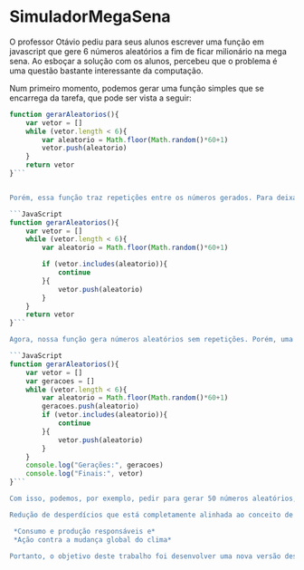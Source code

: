 # SimuladorMegaSena

O professor Otávio pediu para seus alunos escrever uma função em javascript que gere 6 números aleatórios a fim de ficar milionário na mega sena. Ao esboçar a solução com os alunos, percebeu que o problema é uma questão bastante interessante da computação. 

Num primeiro momento, podemos gerar uma função simples que se encarrega da tarefa, que pode ser vista a seguir:

```JavaScript
function gerarAleatorios(){
    var vetor = []
    while (vetor.length < 6){
        var aleatorio = Math.floor(Math.random()*60+1)
        vetor.push(aleatorio)
    }
    return vetor
}```


Porém, essa função traz repetições entre os números gerados. Para deixar a solução mais acertiva, um caminho pode ser tomado, como segue:

```JavaScript
function gerarAleatorios(){
    var vetor = []
    while (vetor.length < 6){
        var aleatorio = Math.floor(Math.random()*60+1)

        if (vetor.includes(aleatorio)){
            continue
        }{
            vetor.push(aleatorio)
        }
    }
    return vetor
}```

Agora, nossa função gera números aleatórios sem repetições. Porém, uma pergunta veio à mente. Se pedirmos para gerar mais números aleatórios, quantas "repetições inúteis" teremos feito? Chegamos então a uma variante do problema:

```JavaScript
function gerarAleatorios(){
    var vetor = []
    var geracoes = []
    while (vetor.length < 6){
        var aleatorio = Math.floor(Math.random()*60+1)
        geracoes.push(aleatorio)
        if (vetor.includes(aleatorio)){
            continue
        }{
            vetor.push(aleatorio)
        }
    }
    console.log("Gerações:", geracoes)
    console.log("Finais:", vetor)
}```

Com isso, podemos, por exemplo, pedir para gerar 50 números aleatórios, obtendo o seguinte resultado de que para gerar 50 números aleatórios por esta abordagem, tivemos de gerar 85 números. 35 repetições são completamente inúteis. Este é um grande problema da computação que motiva uma área extremamente nobre conhecida como otimização, a qual visa melhorar a performance dos algoritmos e consequemente aproveitar melhor os recursos computacionais disponíveis, reduzindo desperdícios.

Redução de desperdícios que está completamente alinhada ao conceito de TI VERDE e faz parte da agenda de Objetivos Sustentáveis das Nações Unidas (https://brasil.un.org/pt-br/sdgs).

 *Consumo e produção responsáveis e*
 *Ação contra a mudança global do clima*

Portanto, o objetivo deste trabalho foi desenvolver uma nova versão deste algoritmo que desperdice menos recursos computacionais que o aqui mostrado. Eu devia provar que o meu algoritmo é melhor e informar, em termos percentuais, quanto tempo menos o algoritmo levou para processar e entregar o resultado.
